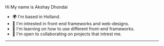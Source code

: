 Hi My name is Akshay Dhondai



* 🌍  I'm based in Holland.
* 📖  I'm intrested in front-end frameworks and web-designs.
* 🧠  I'm learning on how to use different front-end frameworks.
* 🤝  I'm open to collaborating on projects that intrest me.
---
